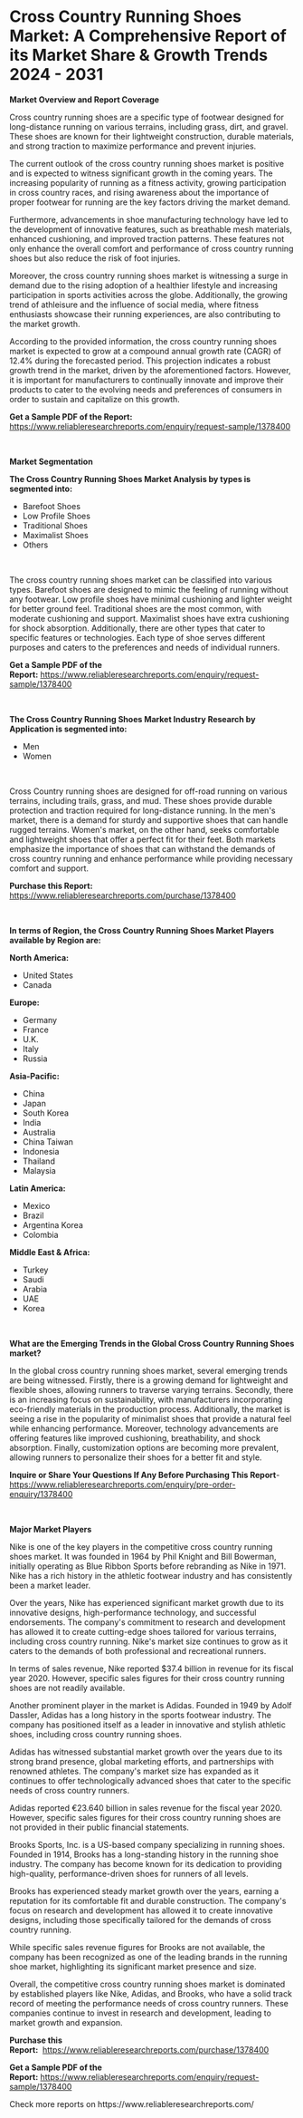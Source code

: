 <p><h1>Cross Country Running Shoes Market: A Comprehensive Report of its Market Share & Growth Trends 2024 - 2031</h1></p><p><strong>Market Overview and Report Coverage</strong></p>
<p><p>Cross country running shoes are a specific type of footwear designed for long-distance running on various terrains, including grass, dirt, and gravel. These shoes are known for their lightweight construction, durable materials, and strong traction to maximize performance and prevent injuries.</p><p>The current outlook of the cross country running shoes market is positive and is expected to witness significant growth in the coming years. The increasing popularity of running as a fitness activity, growing participation in cross country races, and rising awareness about the importance of proper footwear for running are the key factors driving the market demand.</p><p>Furthermore, advancements in shoe manufacturing technology have led to the development of innovative features, such as breathable mesh materials, enhanced cushioning, and improved traction patterns. These features not only enhance the overall comfort and performance of cross country running shoes but also reduce the risk of foot injuries.</p><p>Moreover, the cross country running shoes market is witnessing a surge in demand due to the rising adoption of a healthier lifestyle and increasing participation in sports activities across the globe. Additionally, the growing trend of athleisure and the influence of social media, where fitness enthusiasts showcase their running experiences, are also contributing to the market growth.</p><p>According to the provided information, the cross country running shoes market is expected to grow at a compound annual growth rate (CAGR) of 12.4% during the forecasted period. This projection indicates a robust growth trend in the market, driven by the aforementioned factors. However, it is important for manufacturers to continually innovate and improve their products to cater to the evolving needs and preferences of consumers in order to sustain and capitalize on this growth.</p></p>
<p><strong>Get a Sample PDF of the Report:</strong> <a href="https://www.reliableresearchreports.com/enquiry/request-sample/1378400">https://www.reliableresearchreports.com/enquiry/request-sample/1378400</a></p>
<p>&nbsp;</p>
<p><strong>Market Segmentation</strong></p>
<p><strong>The Cross Country Running Shoes Market Analysis by types is segmented into:</strong></p>
<p><ul><li>Barefoot Shoes</li><li>Low Profile Shoes</li><li>Traditional Shoes</li><li>Maximalist Shoes</li><li>Others</li></ul></p>
<p>&nbsp;</p>
<p><p>The cross country running shoes market can be classified into various types. Barefoot shoes are designed to mimic the feeling of running without any footwear. Low profile shoes have minimal cushioning and lighter weight for better ground feel. Traditional shoes are the most common, with moderate cushioning and support. Maximalist shoes have extra cushioning for shock absorption. Additionally, there are other types that cater to specific features or technologies. Each type of shoe serves different purposes and caters to the preferences and needs of individual runners.</p></p>
<p><strong>Get a Sample PDF of the Report:</strong>&nbsp;<a href="https://www.reliableresearchreports.com/enquiry/request-sample/1378400">https://www.reliableresearchreports.com/enquiry/request-sample/1378400</a></p>
<p>&nbsp;</p>
<p><strong>The Cross Country Running Shoes Market Industry Research by Application is segmented into:</strong></p>
<p><ul><li>Men</li><li>Women</li></ul></p>
<p>&nbsp;</p>
<p><p>Cross Country running shoes are designed for off-road running on various terrains, including trails, grass, and mud. These shoes provide durable protection and traction required for long-distance running. In the men's market, there is a demand for sturdy and supportive shoes that can handle rugged terrains. Women's market, on the other hand, seeks comfortable and lightweight shoes that offer a perfect fit for their feet. Both markets emphasize the importance of shoes that can withstand the demands of cross country running and enhance performance while providing necessary comfort and support.</p></p>
<p><strong>Purchase this Report:</strong>&nbsp; <a href="https://www.reliableresearchreports.com/purchase/1378400">https://www.reliableresearchreports.com/purchase/1378400</a></p>
<p>&nbsp;</p>
<p><strong>In terms of Region, the Cross Country Running Shoes Market Players available by Region are:</strong></p>
<p>
    <p> <strong> North America: </strong>
        <ul>
            <li>United States</li>
            <li>Canada</li>
        </ul>
        </p> 
    <p> <strong> Europe: </strong>
        <ul>
            <li>Germany</li>
            <li>France</li>
            <li>U.K.</li>
            <li>Italy</li>
            <li>Russia</li>
        </ul>
        </p> 
    <p> <strong> Asia-Pacific: </strong>
        <ul>
            <li>China</li>
            <li>Japan</li>
            <li>South Korea</li>
            <li>India</li>
            <li>Australia</li>
            <li>China Taiwan</li>
            <li>Indonesia</li>
            <li>Thailand</li>
            <li>Malaysia</li>
        </ul>
        </p> 
    <p> <strong> Latin America: </strong>
        <ul>
            <li>Mexico</li>
            <li>Brazil</li>
            <li>Argentina Korea</li>
            <li>Colombia</li>
        </ul>
        </p> 
    <p> <strong> Middle East & Africa: </strong>
        <ul>
            <li>Turkey</li>
            <li>Saudi</li>
            <li>Arabia</li>
            <li>UAE</li>
            <li>Korea</li>
        </ul>
    </p>
    </p>
<p>&nbsp;</p>
<p><strong>What are the Emerging Trends in the Global Cross Country Running Shoes market?</strong></p>
<p><p>In the global cross country running shoes market, several emerging trends are being witnessed. Firstly, there is a growing demand for lightweight and flexible shoes, allowing runners to traverse varying terrains. Secondly, there is an increasing focus on sustainability, with manufacturers incorporating eco-friendly materials in the production process. Additionally, the market is seeing a rise in the popularity of minimalist shoes that provide a natural feel while enhancing performance. Moreover, technology advancements are offering features like improved cushioning, breathability, and shock absorption. Finally, customization options are becoming more prevalent, allowing runners to personalize their shoes for a better fit and style.</p></p>
<p><strong>Inquire or Share Your Questions If Any Before Purchasing This Report</strong>- <a href="https://www.reliableresearchreports.com/enquiry/pre-order-enquiry/1378400">https://www.reliableresearchreports.com/enquiry/pre-order-enquiry/1378400</a></p>
<p>&nbsp;</p>
<p><strong>Major Market Players</strong></p>
<p><p>Nike is one of the key players in the competitive cross country running shoes market. It was founded in 1964 by Phil Knight and Bill Bowerman, initially operating as Blue Ribbon Sports before rebranding as Nike in 1971. Nike has a rich history in the athletic footwear industry and has consistently been a market leader.</p><p>Over the years, Nike has experienced significant market growth due to its innovative designs, high-performance technology, and successful endorsements. The company's commitment to research and development has allowed it to create cutting-edge shoes tailored for various terrains, including cross country running. Nike's market size continues to grow as it caters to the demands of both professional and recreational runners.</p><p>In terms of sales revenue, Nike reported $37.4 billion in revenue for its fiscal year 2020. However, specific sales figures for their cross country running shoes are not readily available.</p><p>Another prominent player in the market is Adidas. Founded in 1949 by Adolf Dassler, Adidas has a long history in the sports footwear industry. The company has positioned itself as a leader in innovative and stylish athletic shoes, including cross country running shoes.</p><p>Adidas has witnessed substantial market growth over the years due to its strong brand presence, global marketing efforts, and partnerships with renowned athletes. The company's market size has expanded as it continues to offer technologically advanced shoes that cater to the specific needs of cross country runners.</p><p>Adidas reported €23.640 billion in sales revenue for the fiscal year 2020. However, specific sales figures for their cross country running shoes are not provided in their public financial statements.</p><p>Brooks Sports, Inc. is a US-based company specializing in running shoes. Founded in 1914, Brooks has a long-standing history in the running shoe industry. The company has become known for its dedication to providing high-quality, performance-driven shoes for runners of all levels.</p><p>Brooks has experienced steady market growth over the years, earning a reputation for its comfortable fit and durable construction. The company's focus on research and development has allowed it to create innovative designs, including those specifically tailored for the demands of cross country running.</p><p>While specific sales revenue figures for Brooks are not available, the company has been recognized as one of the leading brands in the running shoe market, highlighting its significant market presence and size.</p><p>Overall, the competitive cross country running shoes market is dominated by established players like Nike, Adidas, and Brooks, who have a solid track record of meeting the performance needs of cross country runners. These companies continue to invest in research and development, leading to market growth and expansion.</p></p>
<p><strong>Purchase this Report:</strong>&nbsp;&nbsp;<a href="https://www.reliableresearchreports.com/purchase/1378400">https://www.reliableresearchreports.com/purchase/1378400</a></p>
<p></p>
<p><strong>Get a Sample PDF of the Report:</strong>&nbsp;<a href="https://www.reliableresearchreports.com/enquiry/request-sample/1378400">https://www.reliableresearchreports.com/enquiry/request-sample/1378400</a></p>
<p>Check more reports on https://www.reliableresearchreports.com/</p>
